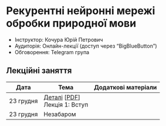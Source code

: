 # Рекурентні нейронні мережі обробки природної мови


- Інструктор: Кочура Юрій Петрович
- Аудиторія:  Онлайн-лекції (доступ через “BigBlueButton”)
- Обговорення: Telegram групa  


## Лекцiйнi заняття

| Дата  | Тема | Додаткові матеріали |
| --- | --- | --- |
| 23 грудня | [Деталі](https://ykochura.github.io/rnn-kpi/?p=course-details.md) [[PDF](https://ykochura.github.io/rnn-kpi/pdf/course-details.pdf)] <br>Лекція 1: Вступ | |
| 23 грудня  | Незабаром | |

